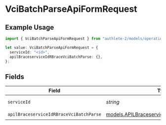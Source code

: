 # VciBatchParseApiFormRequest

## Example Usage

```typescript
import { VciBatchParseApiFormRequest } from "authlete-2/models/operations";

let value: VciBatchParseApiFormRequest = {
  serviceId: "<id>",
  apilBraceserviceIdRBraceVciBatchParse: {},
};
```

## Fields

| Field                                                                                                 | Type                                                                                                  | Required                                                                                              | Description                                                                                           |
| ----------------------------------------------------------------------------------------------------- | ----------------------------------------------------------------------------------------------------- | ----------------------------------------------------------------------------------------------------- | ----------------------------------------------------------------------------------------------------- |
| `serviceId`                                                                                           | *string*                                                                                              | :heavy_check_mark:                                                                                    | A service ID.                                                                                         |
| `apilBraceserviceIdRBraceVciBatchParse`                                                               | [models.APILBraceserviceIdRBraceVciBatchParse](../../models/apilbraceserviceidrbracevcibatchparse.md) | :heavy_check_mark:                                                                                    | N/A                                                                                                   |